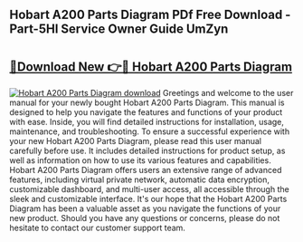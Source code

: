 ## Hobart A200 Parts Diagram PDf Free Download - Part-5Hl Service Owner Guide UmZyn

# <h2><a href="http://dfk1bs3.blite.top/?on=Hobart+A200+Parts+Diagram">🔗Download New 👉🔴 Hobart A200 Parts Diagram</a></h2>

[![Hobart A200 Parts Diagram download](https://i.imgur.com/lujVjoI.png)](http://dfk1bs3.blite.top/?on=Hobart+A200+Parts+Diagram)
Greetings and welcome to the user manual for your newly bought Hobart A200 Parts Diagram. This manual is designed to help you navigate the features and functions of your product with ease. Inside, you will find detailed instructions for installation, usage, maintenance, and troubleshooting. To ensure a successful experience with your new Hobart A200 Parts Diagram, please read this user manual carefully before use. It includes detailed instructions for product setup, as well as information on how to use its various features and capabilities. Hobart A200 Parts Diagram offers users an extensive range of advanced features, including virtual private network, automatic data encryption, customizable dashboard, and multi-user access, all accessible through the sleek and customizable interface. It's our hope that the Hobart A200 Parts Diagram has been a valuable asset as you navigate the functions of your new product. Should you have any questions or concerns, please do not hesitate to contact our customer support team.
